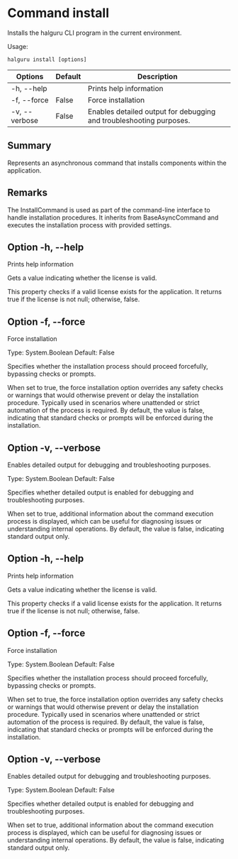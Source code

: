 # Command install

Installs the halguru CLI program in the current environment.

Usage:
~~~
halguru install [options]
~~~

| Options       | Default | Description                                                         |
|---------------|---------|---------------------------------------------------------------------|
| -h, --help    |         | Prints help information                                             |
| -f, --force   | False   | Force installation                                                  |
| -v, --verbose | False   | Enables detailed output for debugging and troubleshooting purposes. |

## Summary

Represents an asynchronous command that installs components within the application.

## Remarks

The InstallCommand is used as part of the command-line interface to handle installation procedures. It inherits from BaseAsyncCommand and executes the installation process with provided settings.

## Option -h, --help

Prints help information


Gets a value indicating whether the license is valid.

This property checks if a valid license exists for the application. It returns true if the license is not null; otherwise, false.

## Option -f, --force

Force installation

Type: System.Boolean
Default: False

Specifies whether the installation process should proceed forcefully, bypassing checks or prompts.

When set to true, the force installation option overrides any safety checks or warnings that would otherwise prevent or delay the installation procedure. Typically used in scenarios where unattended or strict automation of the process is required. By default, the value is false, indicating that standard checks or prompts will be enforced during the installation.

## Option -v, --verbose

Enables detailed output for debugging and troubleshooting purposes.

Type: System.Boolean
Default: False

Specifies whether detailed output is enabled for debugging and troubleshooting purposes.

When set to true, additional information about the command execution process is displayed, which can be useful for diagnosing issues or understanding internal operations. By default, the value is false, indicating standard output only.

## Option -h, --help

Prints help information


Gets a value indicating whether the license is valid.

This property checks if a valid license exists for the application. It returns true if the license is not null; otherwise, false.

## Option -f, --force

Force installation

Type: System.Boolean
Default: False

Specifies whether the installation process should proceed forcefully, bypassing checks or prompts.

When set to true, the force installation option overrides any safety checks or warnings that would otherwise prevent or delay the installation procedure. Typically used in scenarios where unattended or strict automation of the process is required. By default, the value is false, indicating that standard checks or prompts will be enforced during the installation.

## Option -v, --verbose

Enables detailed output for debugging and troubleshooting purposes.

Type: System.Boolean
Default: False

Specifies whether detailed output is enabled for debugging and troubleshooting purposes.

When set to true, additional information about the command execution process is displayed, which can be useful for diagnosing issues or understanding internal operations. By default, the value is false, indicating standard output only.
